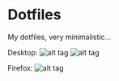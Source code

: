 # Dotfiles

My dotfiles, very minimalistic...

Desktop:
![alt tag]()
![alt tag]()

Firefox:
![alt tag]()

